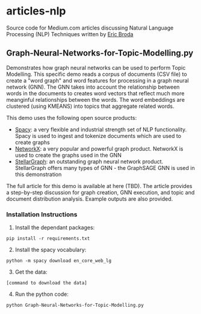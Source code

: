 # articles-nlp

Source code for Medium.com articles discussing Natural Language Processing (NLP) Techniques
written by [Eric Broda](https://www.linkedin.com/in/ericbroda/)

## Graph-Neural-Networks-for-Topic-Modelling.py

Demonstrates how graph neural networks can be used to perform Topic Modelling.  This specific 
demo reads a corpus of documents (CSV file) to create a "word graph" and word features for 
processing in a graph neural network (GNN). The GNN takes into
account the relationship between words in the documents to creates word vectors that reflect
much more meanginful relationships between the words.  The word embeddings are clustered (using KMEANS)
into topics that aggregate related words.

This demo uses the following open source products:
- [Spacy](https://spacy.io/): a very flexible and industrial strength set of NLP functionality.  Spacy is used
to ingest and tokenize documents which are  used to create graphs
- [NetworkX](https://github.com/networkx/networkx): a very popular and powerful graph product.  NetworkX
is used to create the graphs used in the GNN
- [StellarGraph](https://github.com/stellargraph/stellargraph): an outstanding graph neural network product.  
StellarGraph offers many types of GNN - the GraphSAGE GNN is used in this demonstration

The full article for this demo is available at here (TBD).  The article provides a step-by-step
discussion for graph creation, GNN execution, and topic and document distribution analysis.  Example
outputs are also provided.

### Installation Instructions

1. Install the dependant packages:

```
pip install -r requirements.txt
```

2. Install the spacy vocabulary:

```
python -m spacy download en_core_web_lg
```

3.  Get the data:

```
[command to download the data]
```

4.  Run the python code:

```
python Graph-Neural-Networks-for-Topic-Modelling.py
```
